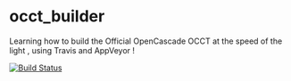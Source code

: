 # occt_builder


Learning how to build the Official OpenCascade OCCT at the speed of the light , using Travis and AppVeyor !

[![Build Status](https://travis-ci.org/OpenWebCAD/occt_builder.svg?branch=master)](https://travis-ci.org/OpenWebCAD/occt_builder)
